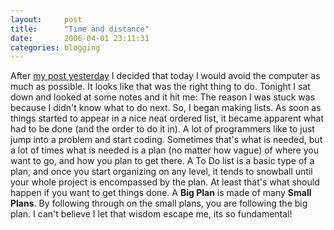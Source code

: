 ```yaml
---
layout:     post
title:      "Time and distance"
date:       2006-04-01 23:11:31
categories: blogging
---
```

After [my post yesterday](http://ironboundsoftware.com/blog/2006/03/31/writerscoders-block/) I decided that today I would avoid the computer as much as possible. It looks like that was the right thing to do. Tonight I sat down and looked at some notes and it hit me: The reason I was stuck was because I didn't know what to do next. So, I began making lists. As soon as things started to appear in a nice neat ordered list, it became apparent what had to be done (and the order to do it in). A lot of programmers like to just jump into a problem and start coding. Sometimes that's what is needed, but a lot of times what is needed is a plan (no matter how vague) of where you want to go, and how you plan to get there. A To Do list is a basic type of a plan, and once you start organizing on any level, it tends to snowball until your whole project is encompassed by the plan. At least that's what should happen if you want to get things done. A **Big Plan** is made of many **Small Plans**. By following through on the small plans, you are following the big plan. I can't believe I let that wisdom escape me, its so fundamental!
